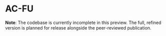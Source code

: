 # AC-FU
**Note**: The codebase is currently incomplete in this preview. The full, refined version is planned for release alongside the peer-reviewed publication.
